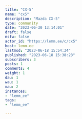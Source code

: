 ```yaml
---
title: "CX-5" 
name: "cx5"
description: "Mazda CX-5"
type: community
date: "2023-06-30 13:14:01"
draft: false
nsfw: false
actor_id: "https://lemm.ee/c/cx5"
host: lemm.ee
lastmod: "2023-06-18 15:54:34"
published: "2023-06-18 15:38:23"
subscribers: 3
posts: 1
comments: 4
weight: 1
dau: 1
wau: 1
mau: 2
instances:
- "lemm_ee"
tags: 
- "lemm_ee"

---
```

